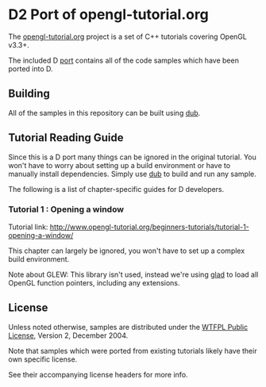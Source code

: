 # D2 Port of opengl-tutorial.org

The [opengl-tutorial.org] project is a set of C++ tutorials covering OpenGL v3.3+.

The included D [port][opengl-tutorial-port] contains all of the code samples which have been ported into D.

[opengl-tutorial.org]: http://www.opengl-tutorial.org/
[opengl-tutorial-port]: https://github.com/AndrejMitrovic/opengl-tutorials/tree/master/ports/opengl-tutorial.org

## Building

All of the samples in this repository can be built using [dub].

## Tutorial Reading Guide

Since this is a D port many things can be ignored in the original tutorial.
You won't have to worry about setting up a build environment or have to manually
install dependencies. Simply use [dub] to build and run any sample.

The following is a list of chapter-specific guides for D developers.

### Tutorial 1 : Opening a window

Tutorial link:
http://www.opengl-tutorial.org/beginners-tutorials/tutorial-1-opening-a-window/

This chapter can largely be ignored, you won't have to set up a complex build environment.

Note about GLEW: This library isn't used, instead we're using [glad] to load all OpenGL function pointers,
including any extensions.

## License

Unless noted otherwise, samples are distributed under the [WTFPL Public License][WTFPL_License], Version 2, December 2004.

Note that samples which were ported from existing tutorials likely have their own specific license.

See their accompanying license headers for more info.

[dub]: http://code.dlang.org/download
[WTFPL_License]: http://www.wtfpl.net/txt/copying
[glad]: https://github.com/Dav1dde/glad
